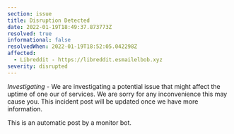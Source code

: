 ```yaml
---
section: issue
title: Disruption Detected
date: 2022-01-19T18:49:37.873773Z
resolved: true
informational: false
resolvedWhen: 2022-01-19T18:52:05.042298Z
affected:
  - Libreddit - https://libreddit.esmailelbob.xyz
severity: disrupted
---
```

*Investigating* - We are investigating a potential issue that might affect the uptime of one our of services. We are sorry for any inconvenience this may cause you. This incident post will be updated once we have more information.

This is an automatic post by a monitor bot.
        